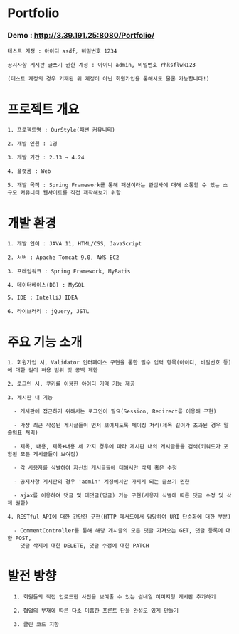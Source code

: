 # Portfolio

### Demo : http://3.39.191.25:8080/Portfolio/

    테스트 계정 : 아이디 asdf, 비밀번호 1234
    
    공지사항 게시판 글쓰기 권한 계정 : 아이디 admin, 비밀번호 rhksflwk123
    
    (테스트 계정의 경우 기재된 위 계정이 아닌 회원가입을 통해서도 물론 가능합니다!)
    
    
# 프로젝트 개요

    1. 프로젝트명 : OurStyle(패션 커뮤니티)
    
    2. 개발 인원 : 1명
    
    3. 개발 기간 : 2.13 ~ 4.24
    
    4. 플랫폼 : Web
    
    5. 개발 목적 : Spring Framework를 통해 패션이라는 관심사에 대해 소통할 수 있는 소규모 커뮤니티 웹사이트를 직접 제작해보기 위함
    
    
# 개발 환경

    1. 개발 언어 : JAVA 11, HTML/CSS, JavaScript
    
    2. 서버 : Apache Tomcat 9.0, AWS EC2
    
    3. 프레임워크 : Spring Framework, MyBatis
    
    4. 데이터베이스(DB) : MySQL
    
    5. IDE : IntelliJ IDEA
    
    6. 라이브러리 : jQuery, JSTL
    
  
# 주요 기능 소개
  
    1. 회원가입 시, Validator 인터페이스 구현을 통한 필수 입력 항목(아이디, 비밀번호 등)에 대한 길이 허용 범위 및 공백 제한
    
    2. 로그인 시, 쿠키를 이용한 아이디 기억 기능 제공
    
    3. 게시판 내 기능
    
      - 게시판에 접근하기 위해서는 로그인이 필요(Session, Redirect를 이용해 구현)
    
      - 가장 최근 작성된 게시글들이 먼저 보여지도록 페이징 처리(제목 길이가 초과된 경우 말줄임표 처리)
    
      - 제목, 내용, 제목+내용 세 가지 경우에 따라 게시판 내의 게시글들을 검색(키워드가 포함된 모든 게시글들이 보여짐)
      
      - 각 사용자를 식별하여 자신의 게시글들에 대해서만 삭제 혹은 수정
      
      - 공지사항 게시판의 경우 'admin' 계정에서만 가지게 되는 글쓰기 권한
      
      - ajax를 이용하여 댓글 및 대댓글(답글) 기능 구현(사용자 식별에 따른 댓글 수정 및 삭제 권한)
      
    4. RESTful API에 대한 간단한 구현(HTTP 메서드에서 담당하여 URI 단순화에 대한 부분)
      
      - CommentController를 통해 해당 게시글의 모든 댓글 가져오는 GET, 댓글 등록에 대한 POST, 
        댓글 삭제에 대한 DELETE, 댓글 수정에 대한 PATCH
      
  
  # 발전 방향
  
      1. 회원들의 직접 업로드한 사진을 보여줄 수 있는 썸네일 이미지형 게시판 추가하기
      
      2. 협업의 부재에 따른 다소 미흡한 프론트 단을 완성도 있게 만들기
      
      3. 클린 코드 지향
